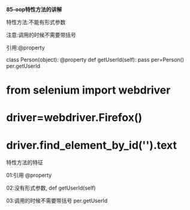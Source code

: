 **85-oop特性方法的讲解**

特性方法:不能有形式参数

注意:调用的时候不需要带括号

引用:@property

class Person(object):
	@property
	def getUserId(self):
		pass
per=Person()
per.getUserId

# from selenium import  webdriver
# driver=webdriver.Firefox()
# driver.find_element_by_id('').text

特性方法的特征

01:引用 @property

02:没有形式参数, def getUserId(self)

03:调用的时候不需要带括号 per.getUserId

